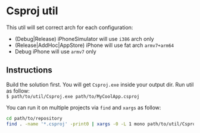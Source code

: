 Csproj util
===========

This util will set correct arch for each configuration:
* (Debug|Release) iPhoneSimulator will use `i386` arch only
* (Release|AddHoc|AppStore) iPhone will use fat arch `armv7+arm64`
* Debug iPhone will use `armv7` only

Instructions
------------

Build the solution first. You will get `Csproj.exe` inside your output dir. Run util as follow:  
`$ path/to/util/Csproj.exe path/to/MyCoolApp.csproj`

You can run it on multiple projects via `find` and `xargs` as follow:
```bash
cd path/to/repository
find . -name '*.csproj' -print0 | xargs -0 -L 1 mono path/to/util/Csproj.exe
```
